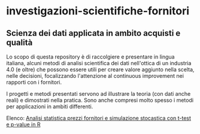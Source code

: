 # investigazioni-scientifiche-fornitori
## Scienza dei dati applicata in ambito acquisti e qualità 

Lo scopo di questa repository è di raccolgiere e presentare in lingua italiana, alcuni metodi di analisi scientifica dei dati nell'ottica di un industria 4.0 (e oltre) che possono essere utili per creare valore aggiunto nella scelta, nelle decisioni, focalizzando l'attenzione al continuous improvement nei rapporti con i fornitori.

I progetti e metodi presentati servono ad illustrare la teoria (con dati anche reali) e dimostrati nella pratica. Sono anche compresi molto spesso i metodi per applicazioni in ambiti differenti.

Elenco:
[Analisi statistica prezzi fornitori e simulazione stocastica con t-test e p-value in R](https://github.com/LorenzoNegri/investigazioni-scientifiche-fornitori/tree/master/Analisi%20statistica%20prezzi%20fornitori%20e%20simulazione%20stocastica%20con%20t-test%20e%20p-value%20in%20R)






